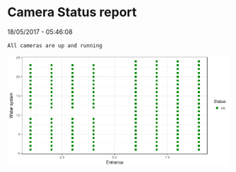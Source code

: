 Camera Status report
================
18/05/2017 - 05:46:08

    All cameras are up and running

![](camreport_files/figure-markdown_github/unnamed-chunk-2-1.png)
